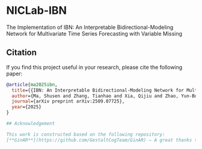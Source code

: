 # NICLab-IBN
The Implementation of IBN: An Interpretable Bidirectional-Modeling Network for Multivariate Time Series Forecasting with Variable Missing


## Citation

If you find this project useful in your research, please cite the following paper:

```bibtex
@article{ma2025ibn,
  title={{IBN: An Interpretable Bidirectional-Modeling Network for Multivariate Time Series Forecasting with Variable Missing}},
  author={Ma, Shusen and Zhang, Tianhao and Xia, Qijiu and Zhao, Yun-Bo},
  journal={arXiv preprint arXiv:2509.07725},
  year={2025}
}

## Acknowledgement

This work is constructed based on the following repository:  
[**GinAR**](https://github.com/GestaltCogTeam/GinAR) – A great thanks to the authors for their open-source contribution.
